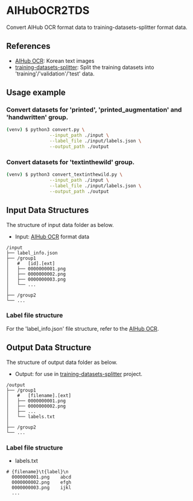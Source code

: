 # AIHubOCR2TDS
Convert AIHub OCR format data to training-datasets-splitter format data.

## References

- [AIHub OCR](https://aihub.or.kr/aidata/133): Korean text images
- [training-datasets-splitter](https://github.com/DaveLogs/training-datasets-splitter): Split the training datasets into 'training'/'validation'/'test' data.

## Usage example

### Convert datasets for 'printed', 'printed_augmentation' and 'handwritten' group.
```bash
(venv) $ python3 convert.py \
                --input_path ./input \
                --label_file ./input/labels.json \
                --output_path ./output
```

### Convert datasets for 'textinthewild' group. 
```bash
(venv) $ python3 convert_textinthewild.py \
                --input_path ./input \
                --label_file ./input/labels.json \
                --output_path ./output
```


## Input Data Structures

The structure of input data folder as below.

* Input: [AIHub OCR](https://aihub.or.kr/aidata/133) format data 

```
/input
├── label_info.json
├── /group1
│   #   [id].[ext]
│   ├── 0000000001.png
│   ├── 0000000002.png
│   ├── 0000000003.png
│   └── ...
│
├── /group2
└── ...
```

### Label file structure

For the 'label_info.json' file structure, refer to the [AIHub OCR](https://aihub.or.kr/aidata/133). 


## Output Data Structure

The structure of output data folder as below.

* Output: for use in [training-datasets-splitter](https://github.com/DaveLogs/training-datasets-splitter) project.

```
/output
├── /group1
│   #   [filename].[ext]
│   ├── 0000000001.png
│   ├── 0000000002.png
│   ├── ...
│   └── labels.txt
│
├── /group2
└── ...
```

### Label file structure

* labels.txt

```
# {filename}\t{label}\n
  0000000001.png	abcd
  0000000002.png	efgh
  0000000003.png	ijkl
  ...
```
